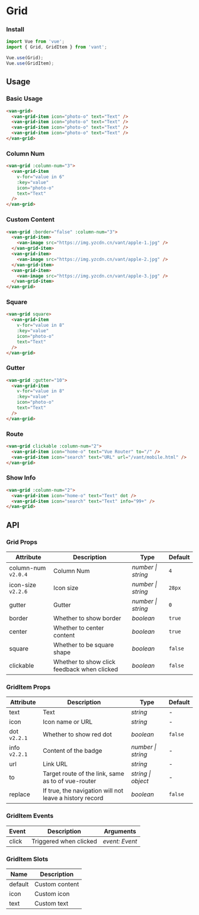 # Grid

### Install

```js
import Vue from 'vue';
import { Grid, GridItem } from 'vant';

Vue.use(Grid);
Vue.use(GridItem);
```

## Usage

### Basic Usage

```html
<van-grid>
  <van-grid-item icon="photo-o" text="Text" />
  <van-grid-item icon="photo-o" text="Text" />
  <van-grid-item icon="photo-o" text="Text" />
  <van-grid-item icon="photo-o" text="Text" />
</van-grid>
```

### Column Num

```html
<van-grid :column-num="3">
  <van-grid-item
    v-for="value in 6"
    :key="value"
    icon="photo-o"
    text="Text"
  />
</van-grid>
```

### Custom Content

```html
<van-grid :border="false" :column-num="3">
  <van-grid-item>
    <van-image src="https://img.yzcdn.cn/vant/apple-1.jpg" />
  </van-grid-item>
  <van-grid-item>
    <van-image src="https://img.yzcdn.cn/vant/apple-2.jpg" />
  </van-grid-item>
  <van-grid-item>
    <van-image src="https://img.yzcdn.cn/vant/apple-3.jpg" />
  </van-grid-item>
</van-grid>
```

### Square

```html
<van-grid square>
  <van-grid-item
    v-for="value in 8"
    :key="value"
    icon="photo-o"
    text="Text"
  />
</van-grid>
```

### Gutter

```html
<van-grid :gutter="10">
  <van-grid-item
    v-for="value in 8"
    :key="value"
    icon="photo-o"
    text="Text"
  />
</van-grid>
```

### Route

```html
<van-grid clickable :column-num="2">
  <van-grid-item icon="home-o" text="Vue Router" to="/" />
  <van-grid-item icon="search" text="URL" url="/vant/mobile.html" />
</van-grid>
```

### Show Info

```html
<van-grid :column-num="2">
  <van-grid-item icon="home-o" text="Text" dot />
  <van-grid-item icon="search" text="Text" info="99+" />
</van-grid>
```

## API

### Grid Props

| Attribute | Description | Type | Default |
|------|------|------|------|
| column-num `v2.0.4` | Column Num | *number \| string* | `4` |
| icon-size `v2.2.6` | Icon size | *number \| string* | `28px` |
| gutter | Gutter | *number \| string* | `0` |
| border | Whether to show border | *boolean* | `true` |
| center | Whether to center content | *boolean* | `true` |
| square | Whether to be square shape | *boolean* | `false` |
| clickable | Whether to show click feedback when clicked | *boolean* | `false` |

### GridItem Props

| Attribute | Description | Type | Default |
|------|------|------|------|
| text | Text | *string* | - |
| icon | Icon name or URL | *string* | - |
| dot `v2.2.1` | Whether to show red dot | *boolean* | `false` |
| info `v2.2.1` | Content of the badge | *number \| string* | - |
| url | Link URL | *string* | - |
| to | Target route of the link, same as to of vue-router | *string \| object* | - |
| replace | If true, the navigation will not leave a history record | *boolean* | `false` |

### GridItem Events

| Event | Description | Arguments |
|------|------|------|
| click | Triggered when clicked | *event: Event* |

### GridItem Slots

| Name | Description |
|------|------|
| default | Custom content |
| icon | Custom icon |
| text | Custom text |
